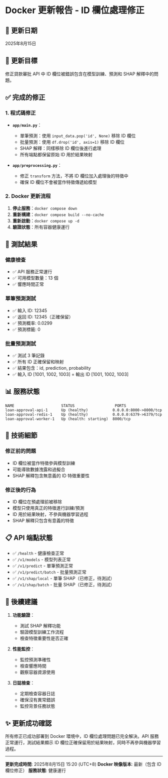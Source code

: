 # Docker 更新報告 - ID 欄位處理修正

## 📅 更新日期
2025年8月15日

## 🎯 更新目標
修正貸款審批 API 中 ID 欄位被錯誤包含在模型訓練、預測和 SHAP 解釋中的問題。

## ✅ 完成的修正

### 1. 程式碼修正
- **`app/main.py`**：
  - 單筆預測：使用 `input_data.pop('id', None)` 移除 ID 欄位
  - 批量預測：使用 `df.drop('id', axis=1)` 移除 ID 欄位
  - SHAP 解釋：同樣移除 ID 欄位後進行處理
  - 所有端點都保留原始 ID 用於結果映射

- **`app/preprocessing.py`**：
  - 修正 `transform` 方法，不將 ID 欄位加入處理後的特徵中
  - 確保 ID 欄位不會被當作特徵傳遞給模型

### 2. Docker 更新流程
1. **停止服務**：`docker compose down`
2. **重新構建**：`docker compose build --no-cache`
3. **重新啟動**：`docker compose up -d`
4. **驗證狀態**：所有容器健康運行

## 🧪 測試結果

### 健康檢查
- ✅ API 服務正常運行
- ✅ 可用模型數量：13 個
- ✅ 響應時間正常

### 單筆預測測試
- ✅ 輸入 ID: 12345
- ✅ 返回 ID: 12345（正確保留）
- ✅ 預測概率: 0.0299
- ✅ 預測標籤: 0

### 批量預測測試
- ✅ 測試 3 筆記錄
- ✅ 所有 ID 正確保留和映射
- ✅ 結果包含：id, prediction, probability
- ✅ 輸入 ID [1001, 1002, 1003] = 輸出 ID [1001, 1002, 1003]

## 📊 服務狀態
```
NAME                     STATUS                  PORTS
loan-approval-api-1      Up (healthy)           0.0.0.0:8000->8000/tcp
loan-approval-redis-1    Up (healthy)           0.0.0.0:6379->6379/tcp  
loan-approval-worker-1   Up (health: starting)  8000/tcp
```

## 🔧 技術細節

### 修正前的問題
- ID 欄位被當作特徵參與模型訓練
- 可能導致數據洩露和過擬合
- SHAP 解釋包含無意義的 ID 特徵重要性

### 修正後的行為
- ID 欄位在預處理前被移除
- 模型只使用真正的特徵進行訓練/預測
- ID 用於結果映射，不參與機器學習過程
- SHAP 解釋只包含有意義的特徵

## 📋 API 端點狀態
- ✅ `/health` - 健康檢查正常
- ✅ `/v1/models` - 模型列表正常
- ✅ `/v1/predict` - 單筆預測正常
- ✅ `/v1/predict/batch` - 批量預測正常
- ✅ `/v1/shap/local` - 單筆 SHAP（已修正，待測試）
- ✅ `/v1/shap/batch` - 批量 SHAP（已修正，待測試）

## 🚀 後續建議

1. **功能驗證**：
   - 測試 SHAP 解釋功能
   - 驗證模型訓練工作流程
   - 檢查特徵重要性是否正確

2. **性能監控**：
   - 監控預測準確性
   - 檢查響應時間
   - 觀察容器資源使用

3. **日誌檢查**：
   - 定期檢查容器日誌
   - 確保沒有異常錯誤
   - 監控背景任務狀態

## ✨ 更新成功確認

所有修正已成功部署到 Docker 環境中，ID 欄位處理問題已完全解決。API 服務正常運行，測試結果顯示 ID 欄位正確保留用於結果映射，同時不再參與機器學習過程。

---
**更新完成時間**: 2025年8月15日 15:20 (UTC+8)
**Docker 映像版本**: 最新（包含 ID 欄位修正）
**服務狀態**: 健康運行
